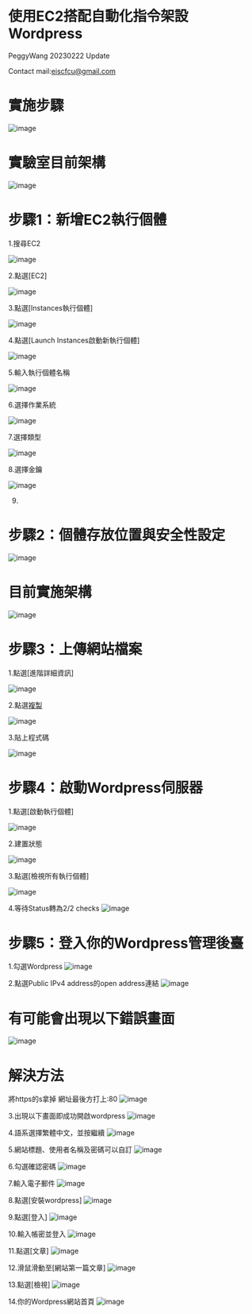 # 使用EC2搭配自動化指令架設Wordpress
PeggyWang 20230222 Update

Contact mail:eiscfcu@gmail.com

# 實施步驟

![image](https://user-images.githubusercontent.com/103306835/220606021-d046a359-314d-4e01-b950-847d41107714.png)

# 實驗室目前架構

![image](https://user-images.githubusercontent.com/103306835/220606077-f17fb650-eee3-49c1-8158-cb1b10cdb078.png)


# 步驟1：新增EC2執行個體
1.搜尋EC2

![image](https://user-images.githubusercontent.com/103306835/163394416-ae8cb55f-5498-4f54-bc86-9873bb2d0831.png)

2.點選[EC2]

![image](https://user-images.githubusercontent.com/103306835/163394462-976d94b2-0f0b-4c5d-a4a5-e33cdfe31584.png)

3.點選[Instances執行個體]

![image](https://user-images.githubusercontent.com/103306835/163394525-504888e6-32a2-40b2-b4a2-f9b33483a5bd.png)

4.點選[Launch Instances啟動新執行個體]

![image](https://user-images.githubusercontent.com/103306835/163394805-610e7c8b-9731-4155-afb2-a0a75b6b5837.png)

5.輸入執行個體名稱

![image](https://user-images.githubusercontent.com/103306835/220606185-125be3a2-941c-4b51-893d-b6597dd5c7f1.png)

6.選擇作業系統

![image](https://user-images.githubusercontent.com/103306835/220606267-b06e36da-6d84-4140-8f3b-4afe1f9eb8db.png)

7.選擇類型

![image](https://user-images.githubusercontent.com/103306835/220606348-6c1cb1a0-c8f6-4f4d-9566-30f4a867ad1c.png)

8.選擇金鑰

![image](https://user-images.githubusercontent.com/103306835/220606406-35423737-2cb1-46de-8c02-7233501fdca0.png)

9.

# 步驟2：個體存放位置與安全性設定

![image](https://user-images.githubusercontent.com/103306835/220606509-394f38d1-8e93-4332-bde2-3ac82b77fae9.png)


# 目前實施架構

![image](https://user-images.githubusercontent.com/103306835/220607651-b53d7157-d007-47f0-8522-e056d2083b7b.png)


# 步驟3：上傳網站檔案

1.點選[進階詳細資訊]

![image](https://user-images.githubusercontent.com/103306835/220606642-50eceb03-64c7-4fa9-b84b-afb5b91a43a8.png)

2.點選[複製](檔案連結:https://github.com/EISCFCU/11102ACF/blob/main/wordpress.aws.sh)

![image](https://user-images.githubusercontent.com/103306835/220606735-19f51036-e6e0-4f8f-9c57-0286b30f53ba.png)


3.貼上程式碼

![image](https://user-images.githubusercontent.com/103306835/220606837-3206f952-22ac-44af-8397-bb47a4e819dd.png)


# 步驟4：啟動Wordpress伺服器

1.點選[啟動執行個體]

![image](https://user-images.githubusercontent.com/103306835/220607042-4ba39bea-e8d2-46fb-aaf5-60a64f19d638.png)

2.建置狀態

![image](https://user-images.githubusercontent.com/103306835/220607118-737b7806-da17-4387-93e9-9d115d8e1d5a.png)


3.點選[檢視所有執行個體]

![image](https://user-images.githubusercontent.com/103306835/220607183-c3e79e20-487b-4b9f-886d-d0a23fbf809f.png)

4.等待Status轉為2/2 checks
![image](https://user-images.githubusercontent.com/103306835/163399726-b86aa254-6f7a-4a81-a009-1fdab2012d0f.png)

# 步驟5：登入你的Wordpress管理後臺

1.勾選Wordpress
![image](https://user-images.githubusercontent.com/103306835/163399889-1a9b3e2e-8107-4540-9493-c75408ac6551.png)

2.點選Public IPv4 address的open address連結
![image](https://user-images.githubusercontent.com/103306835/163400022-b06e5736-adbb-4d9b-ae43-216e6dc4f57c.png)

# 有可能會出現以下錯誤畫面
![image](https://user-images.githubusercontent.com/103306835/163400067-6d06dda1-2f50-46c1-8ea7-875947f4b42f.png)

# 解決方法
將https的s拿掉 網址最後方打上:80
![image](https://user-images.githubusercontent.com/103306835/163400184-57376b83-bae9-46f0-9441-87f4ec1c0be1.png)

3.出現以下畫面即成功開啟wordpress
![image](https://user-images.githubusercontent.com/103306835/163400333-0f10b86d-667d-43ce-9c15-ab3503eceda2.png)

4.語系選擇繁體中文，並按繼續
![image](https://user-images.githubusercontent.com/103306835/163400400-0d7d5a46-e289-41eb-ba61-38f96885af6d.png)

5.網站標題、使用者名稱及密碼可以自訂
![image](https://user-images.githubusercontent.com/103306835/163400479-28f2ef3c-f09e-489d-ae96-0b6fd2eb98d9.png)

6.勾選確認密碼
![image](https://user-images.githubusercontent.com/103306835/163400543-042e4310-7214-4e95-b6b3-641f32b400e8.png)

7.輸入電子郵件
![image](https://user-images.githubusercontent.com/103306835/163400604-72b0527b-c3b3-4cfb-97ac-ea9843a96857.png)

8.點選[安裝wordpress]
![image](https://user-images.githubusercontent.com/103306835/163400670-e68f1812-d9b2-4e60-a4a6-0fea00949c8e.png)

9.點選[登入]
![image](https://user-images.githubusercontent.com/103306835/163400713-07b6d360-52a6-4d5c-834c-d82aa68b2286.png)

10.輸入帳密並登入
![image](https://user-images.githubusercontent.com/103306835/163400766-31c08108-ff7b-4ad1-8f98-bfa2a92ba1b1.png)

11.點選[文章]
![image](https://user-images.githubusercontent.com/103306835/163400837-9f6814da-8532-467b-afad-188d7b170ab8.png)

12.滑鼠滑動至[網站第一篇文章]
![image](https://user-images.githubusercontent.com/103306835/163400884-d0339522-11d4-428b-8092-90c01041b999.png)

13.點選[檢視]
![image](https://user-images.githubusercontent.com/103306835/163400927-9cb48656-8a68-4e0a-be51-e6016dcb431c.png)

14.你的Wordpress網站首頁
![image](https://user-images.githubusercontent.com/103306835/163400979-786c03df-182c-46b6-9f7f-e887e09ad195.png)








